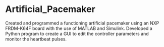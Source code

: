 # Artificial_Pacemaker

Created and programmed a functioning artificial pacemaker using an NXP FRDM-K64F board with the use of MATLAB and Simulink. Developed a Python program to create a GUI to edit the controller parameters and monitor the heartbeat pulses. 
